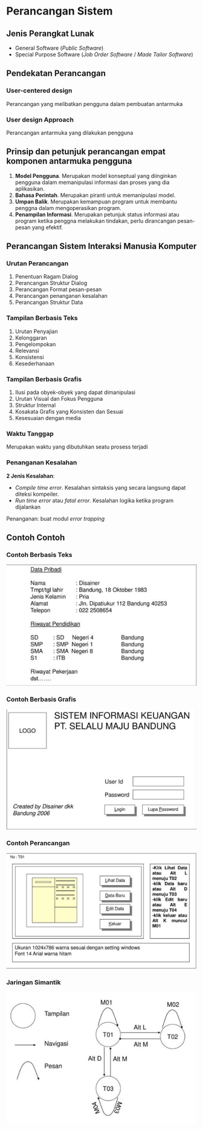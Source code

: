 # Perancangan Sistem 

## Jenis Perangkat Lunak

- General Software (*Public Software*)
- Special Purpose Software (*Job Order Software* / *Made Tailor Software*)

## Pendekatan Perancangan

### User-centered design

Perancangan yang melibatkan pengguna dalam pembuatan antarmuka

### User design Approach

Perancangan antarmuka yang dilakukan pengguna

## Prinsip dan petunjuk perancangan empat komponen antarmuka pengguna

1. **Model Pengguna**. Merupakan model konseptual yang diinginkan pengguna dalam memanipulasi informasi dan proses yang dia aplikasikan.
2. **Bahasa Perintah**. Merupakan piranti untuk memanipulasi model.
3. **Umpan Balik**. Merupakan kemampuan program untuk membantu penggna dalam mengoperasikan program.
4. **Penampilan Informasi**. Merupakan petunjuk status informasi atau program ketika penggna melakukan tindakan, perlu dirancangan pesan-pesan yang efektif.

## Perancangan Sistem Interaksi Manusia Komputer

### Urutan Perancangan

1. Penentuan Ragam Dialog
2. Perancangan Struktur Dialog
3. Perancangan Format pesan-pesan
4. Perancangan penanganan kesalahan
5. Perancangan Struktur Data

### Tampilan Berbasis Teks

1. Urutan Penyajian
2. Kelonggaran
3. Pengelompokan
4. Relevansi
5. Konsistensi
6. Kesederhanaan

### Tampilan Berbasis Grafis

1. Ilusi pada obyek-obyek yang dapat dimanipulasi
2. Urutan Visual dan Fokus Pengguna
3. Struktur Internal
4. Kosakata Grafis yang Konsisten dan Sesuai
5. Kesesuaian dengan media

### Waktu Tanggap

Merupakan waktu yang dibutuhkan seatu prosess terjadi

### Penanganan Kesalahan

**2 Jenis Kesalahan**:

- *Compile time error*. Kesalahan sintaksis yang secara langsung dapat diteksi kompeiler.
- *Run time error* atau *fatal error*. Kesalahan logika ketika program dijalankan

Penanganan: buat modul *error trapping* 

## Contoh Contoh

### Contoh Berbasis Teks

![Berbasis Teks](./img/berbasis-teks.png) 

### Contoh Berbasis Grafis

![Berbasis Grafis](./img/berbasis-grafis.png)

### Contoh Perancangan

![Contoh Perancangan](./img/contoh-perancangan.png) 

### Jaringan Simantik

![Jaringan Simantik](./img/jaringan-simantik.png) 

